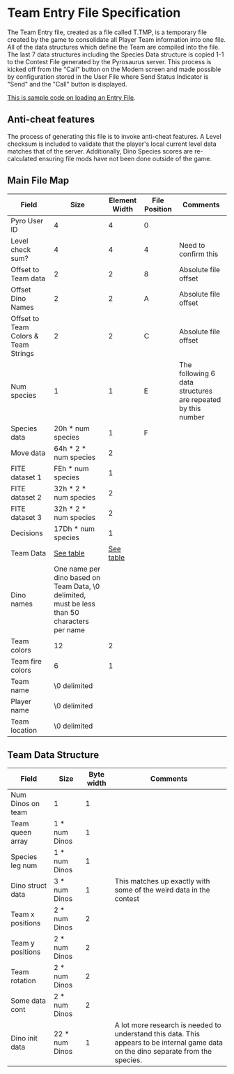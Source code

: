 # Team Entry File Specification

The Team Entry file, created as a file called T.TMP, is a temporary file created by the game to consolidate all Player Team information into one file. 
All of the data structures which define the Team are compiled into the file. The last 7 data structures including the Species Data structure is copied 1-1 to the Contest File generated by the Pyrosaurus server.
This process is kicked off from the "Call" button on the Modem screen and made possible by configuration stored in the User File where Send Status Indicator is "Send" and the "Call" button is displayed.

[This is sample code on loading an Entry File](https://github.com/algae-disco/pyrosaurus-server/blob/main/ContestEntry.java).

## Anti-cheat features
The process of generating this file is to invoke anti-cheat features.
A Level checksum is included to validate that the player's local current level data matches that of the server. 
Additionally, Dino Species scores are re-calculated ensuring file mods have not been done outside of the game.

## Main File Map
Field|Size|Element Width|File Position|Comments
---|---|---|---|---
Pyro User ID|4|4|0| ||
Level check sum?|4|4|4|Need to confirm this||
Offset to Team data|2|2|8|Absolute file offset||
Offset Dino Names|2|2|A|Absolute file offset ||
Offset to Team Colors & Team Strings|2|2|C|Absolute file offset||
Num species|1|1|E|The following 6 data structures are repeated by this number||
Species data|20h * num species|1|F| ||
Move data|64h * 2 * num species|2| | ||
FITE dataset 1|FEh * num species|1| | ||
FITE dataset 2|32h * 2 * num species|2| | ||
FITE dataset 3|32h * 2 * num species|2| | ||
Decisions|17Dh * num species|1| | ||
Team Data|[See table](https://github.com/algae-disco/pyrosaurus-server/blob/main/Documentation/Team-Entry-File-Spec.md#team-data-structure)|[See table](https://github.com/algae-disco/pyrosaurus-server/blob/main/Documentation/Team-Entry-File-Spec.md#team-data-structure)| | ||
Dino names|One name per dino based on Team Data, \0 delimited, must be less than 50 characters per name| | | ||
Team colors|12|2| | ||
Team fire colors|6|1| | ||
Team name|\0 delimited| | | ||
Player name|\0 delimited| | | ||
Team location|\0 delimited| | | ||

## Team Data Structure 
Field|Size|Byte width|Comments
---|---|---|---
Num Dinos on team|1|1| ||
Team queen array|1 * num Dinos|1| ||
Species leg num|1 * num Dinos|1| ||
Dino struct data|3 * num Dinos|1|This matches up exactly with some of the weird data in the contest||
Team x positions|2 * num Dinos|2| ||
Team y positions|2 * num Dinos|2| ||
Team rotation|2 * num Dinos|2| ||
Some data cont|2 * num Dinos|2| ||
Dino init data|22 * num Dinos|1|A lot more research is needed to understand this data. This appears to be internal game data on the dino separate from the species.||
